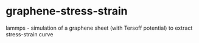 # graphene-stress-strain
lammps - simulation of a graphene sheet (with Tersoff potential) to extract stress-strain curve
